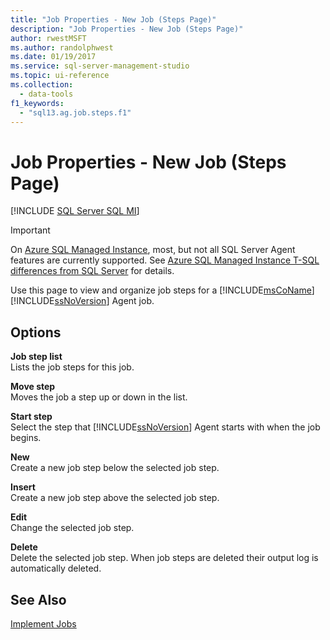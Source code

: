 ```yaml
---
title: "Job Properties - New Job (Steps Page)"
description: "Job Properties - New Job (Steps Page)"
author: rwestMSFT
ms.author: randolphwest
ms.date: 01/19/2017
ms.service: sql-server-management-studio
ms.topic: ui-reference
ms.collection:
  - data-tools
f1_keywords:
  - "sql13.ag.job.steps.f1"
---
```

# Job Properties - New Job (Steps Page)
[!INCLUDE [SQL Server SQL MI](../includes/applies-to-version/sql-asdbmi.md)]

> [!IMPORTANT]  
> On [Azure SQL Managed Instance](/azure/sql-database/sql-database-managed-instance), most, but not all SQL Server Agent features are currently supported. See [Azure SQL Managed Instance T-SQL differences from SQL Server](/azure/sql-database/sql-database-managed-instance-transact-sql-information#sql-server-agent) for details.

Use this page to view and organize job steps for a [!INCLUDE[msCoName](../includes/msconame-md.md)] [!INCLUDE[ssNoVersion](../includes/ssnoversion-md.md)] Agent job.  
  
## Options  
**Job step list**  
Lists the job steps for this job.  
  
**Move step**  
Moves the job a step up or down in the list.  
  
**Start step**  
Select the step that [!INCLUDE[ssNoVersion](../includes/ssnoversion-md.md)] Agent starts with when the job begins.  
  
**New**  
Create a new job step below the selected job step.  
  
**Insert**  
Create a new job step above the selected job step.  
  
**Edit**  
Change the selected job step.  
  
**Delete**  
Delete the selected job step. When job steps are deleted their output log is automatically deleted.  
  
## See Also  
[Implement Jobs](implement-jobs.md)  
